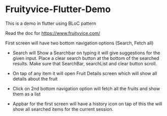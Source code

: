 # Fruityvice-Flutter-Demo

This is a demo in flutter using BLoC pattern

Read the doc for https://www.fruityvice.com/

First screen will have two bottom navigation options (Search, Fetch all)

- Search will Show a Searchbar on typing it will give suggestions for the given input. Place a clear search button at the bottom of the searched results. Make sure that SearchBar, searchList and clear button scroll.

- On tap of any item it will open Fruit Details screen which will show all details about the fruit

- Click on 2nd bottom navigation option will fetch all the fruits and show them as a list

- Appbar for the first screen will have a history icon on tap of this the will show all searched items for the current session.
